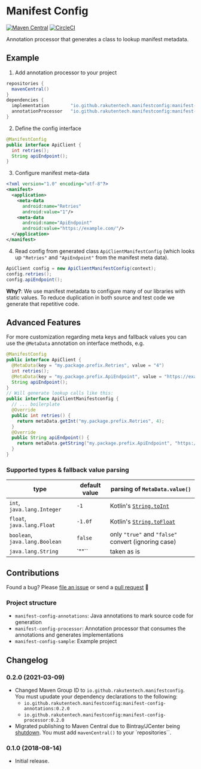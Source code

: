 # Manifest Config
[![Maven Central](https://img.shields.io/maven-central/v/io.github.rakutentech.manifestconfig/manifest-config-processor)](https://search.maven.org/search?q=io.github.rakutentech.manifestconfig)
[![CircleCI](https://circleci.com/gh/rakutentech/android-manifest-config/tree/master.svg?style=svg)](https://circleci.com/gh/rakutentech/android-manifest-config/tree/master)

Annotation processor that generates a class to lookup manifest metadata.

## Example
1. Add annotation processor to your project

```groovy
repositories {
  mavenCentral()
}
dependencies {
  implementation        "io.github.rakutentech.manifestconfig:manifest-config-annotations:$version"
  annotationProcessor   "io.github.rakutentech.manifestconfig:manifest-config-processor:$version"
}
```

2. Define the config interface

```java
@ManifestConfig
public interface ApiClient {
  int retries();
  String apiEndpoint();
}
```

3. Configure manifest meta-data

```xml
<?xml version="1.0" encoding="utf-8"?>
<manifest>
  <application>
    <meta-data
      android:name="Retries"
      android:value="1"/>
    <meta-data
      android:name="ApiEndpoint"
      android:value="https://example.com/"/>
  </application>
</manifest>
```

4. Read config from generated class `ApiClientManifestConfig` (which looks up `"Retries"` and `"ApiEndpoint"` from the manifest meta data).

```java
ApiClient config = new ApiClientManifestConfig(context);
config.retries();
config.apiEndpoint();
```

**Why?**: We use manifest metadata to configure many of our libraries with static values. To reduce duplication in both source and test code we generate that repetitive code.

## Advanced Features
For more customization regarding meta keys and fallback values you can use the `@MetaData` annotation on interface methods, e.g.

```java
@ManifestConfig
public interface ApiClient {
  @MetaData(key = "my.package.prefix.Retries", value = "4")
  int retries();
  @MetaData(key = "my.package.prefix.ApiEndpoint", value = "https://example.com")
  String apiEndpoint();
}
// Will generate lookup calls like this:
public interface ApiClientManifestconfig {
  // ... boilerplate
  @Override
  public int retries() {
    return metaData.getInt("my.package.prefix.Retries", 4);
  }
  @Override
  public String apiEndpoint() {
    return metaData.getString("my.package.prefix.ApiEndpoint", "https://example.com");
  }
}
```

### Supported types & fallback value parsing

type                            | default value | parsing of `MetaData.value()`
------------------------------- | ------------- | -----------------------------
`int`, `java.lang.Integer`      | `-1`          | Kotlin's [`String.toInt`](https://kotlinlang.org/api/latest/jvm/stdlib/kotlin.text/to-int.html)
`float`, `java.lang.Float`      | `-1.0f`       | Kotlin's [`String.toFloat`](https://kotlinlang.org/api/latest/jvm/stdlib/kotlin.text/to-float.html)
`boolean`, `java.lang.Boolean`  | `false`       | only `"true"` and `"false"` convert (ignoring case)
`java.lang.String`              | `""``         | taken as is

## Contributions

Found a bug? Please [file an issue](https://github.com/rakutentech/android-manifest-config/issues/new) or send a [pull request](https://github.com/rakutentech/android-manifest-config/compare) 🙏

### Project structure

* `manifest-config-annotations`: Java annotations to mark source code for generation
* `manifest-config-processor`: Annotation processor that consumes the annotations and generates implementations
* `manifest-config-sample`: Example project

## Changelog

### 0.2.0 (2021-03-09)

- Changed Maven Group ID to `io.github.rakutentech.manifestconfig`. You must upudate your dependency declarations to the following:
    - `io.github.rakutentech.manifestconfig:manifest-config-annotations:0.2.0`
    - `io.github.rakutentech.manifestconfig:manifest-config-processor:0.2.0`
- Migrated publishing to Maven Central due to Bintray/JCenter being [shutdown](https://jfrog.com/blog/into-the-sunset-bintray-jcenter-gocenter-and-chartcenter/). You must add `mavenCentral()` to your `repositories``.


### 0.1.0 (2018-08-14)

- Initial release.
